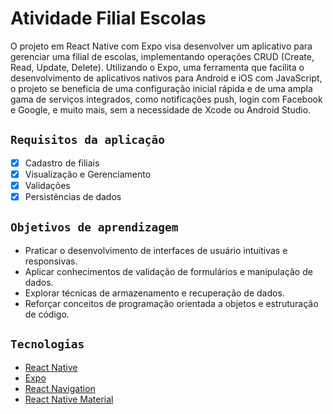 # Atividade Filial Escolas

O projeto em React Native com Expo visa desenvolver um aplicativo para gerenciar uma filial de escolas, implementando operações CRUD (Create, Read, Update, Delete). Utilizando o Expo, uma ferramenta que facilita o desenvolvimento de aplicativos nativos para Android e iOS com JavaScript, o projeto se beneficia de uma configuração inicial rápida e de uma ampla gama de serviços integrados, como notificações push, login com Facebook e Google, e muito mais, sem a necessidade de Xcode ou Android Studio.

## `Requisitos da aplicação`

- [x] Cadastro de filiais
- [x] Visualização e Gerenciamento
- [x] Validações
- [x] Persistências de dados

## `Objetivos de aprendizagem`

- Praticar o desenvolvimento de interfaces de usuário intuitivas e responsivas.
- Aplicar conhecimentos de validação de formulários e manipulação de dados.
- Explorar técnicas de armazenamento e recuperação de dados.
- Reforçar conceitos de programação orientada a objetos e estruturação de código.

## `Tecnologias`

- [React Native](https://reactnative.dev/)
- [Expo](https://expo.dev/)
- [React Navigation](https://reactnavigation.org/)
- [React Native Material](https://rn-material.js.org/docs/getting-started)

